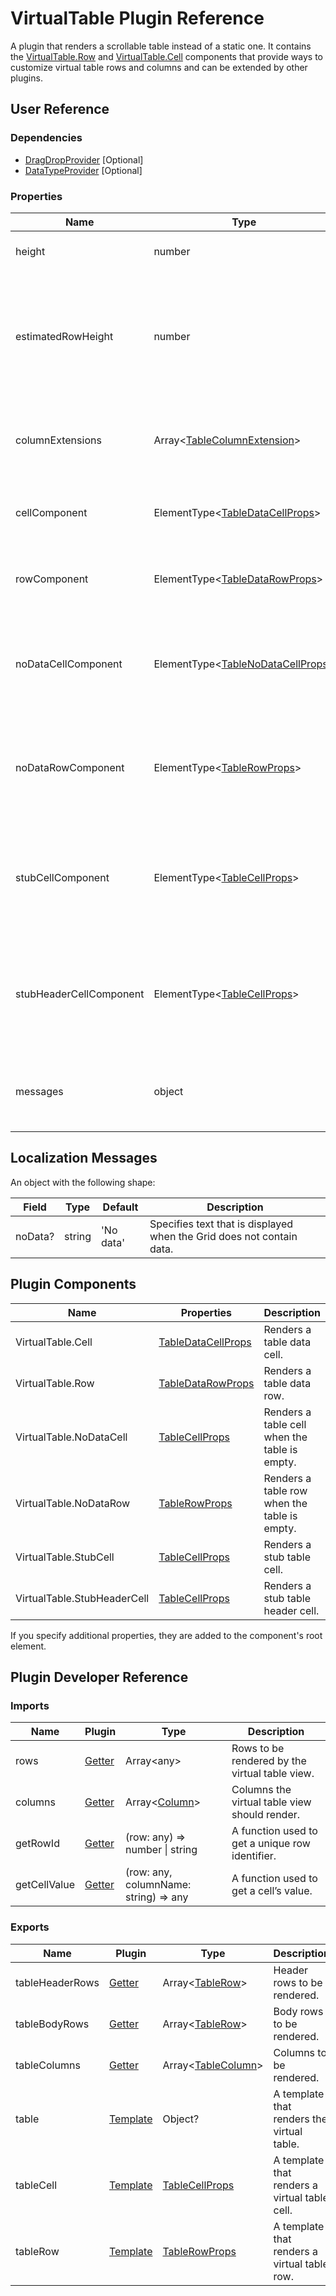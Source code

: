 # VirtualTable Plugin Reference

A plugin that renders a scrollable table instead of a static one. It contains the [VirtualTable.Row](#plugin-components) and [VirtualTable.Cell](#plugin-components) components that provide ways to customize virtual table rows and columns and can be extended by other plugins.

## User Reference

### Dependencies

- [DragDropProvider](drag-drop-provider.md) [Optional]
- [DataTypeProvider](data-type-provider.md) [Optional]

### Properties

Name | Type | Default | Description
-----|------|---------|------------
height | number | 530 | The virtual table's height.
estimatedRowHeight | number | `37` for [Bootstrap3](https://www.npmjs.com/package/@devexpress/dx-react-grid-bootstrap3); `48` for [Material UI](https://www.npmjs.com/package/@devexpress/dx-react-grid-material-ui) | Estimated row height. Specify the average value for a table whose rows have different heights.
columnExtensions | Array&lt;[TableColumnExtension](table.md#tablecolumnextension)&gt; | Additional column properties that the plugin can handle.
cellComponent | ElementType&lt;[TableDataCellProps](table.md#tabledatacellprops)&gt; | | A component that renders a table cell.
rowComponent | ElementType&lt;[TableDataRowProps](table.md#tabledatarowprops)&gt; | | A component that renders a table row.
noDataCellComponent | ElementType&lt;[TableNoDataCellProps](table.md#tablenodatacellprops)&gt; | | A component that renders a table cell when the table is empty.
noDataRowComponent | ElementType&lt;[TableRowProps](table.md#tablerowprops)&gt; | | A component that renders a table row when the table is empty.
stubCellComponent | ElementType&lt;[TableCellProps](table.md#tablecellprops)&gt; | | A component that renders a stub table cell if the cell value is not provided.
stubHeaderCellComponent | ElementType&lt;[TableCellProps](table.md#tablecellprops)&gt; | | A component that renders a stub header cell if the cell value is not provided.
messages | object | | An object that specifies the [localization messages](#localization-messages).

## Localization Messages

An object with the following shape:

Field | Type | Default | Description
------|------|---------|------------
noData? | string | 'No data' | Specifies text that is displayed when the Grid does not contain data.

## Plugin Components

Name | Properties | Description
-----|------------|------------
VirtualTable.Cell | [TableDataCellProps](table.md#tabledatacellprops) | Renders a table data cell.
VirtualTable.Row | [TableDataRowProps](table.md#tabledatarowprops) | Renders a table data row.
VirtualTable.NoDataCell | [TableCellProps](table.md#tablecellprops) | Renders a table cell when the table is empty.
VirtualTable.NoDataRow | [TableRowProps](table.md#tablerowprops) | Renders a table row when the table is empty.
VirtualTable.StubCell | [TableCellProps](table.md#tablecellprops) | Renders a stub table cell.
VirtualTable.StubHeaderCell | [TableCellProps](table.md#tablecellprops) | Renders a stub table header cell.

If you specify additional properties, they are added to the component's root element.

## Plugin Developer Reference

### Imports

Name | Plugin | Type | Description
-----|--------|------|------------
rows | [Getter](/devextreme-reactive/react/core/docs/reference/getter) | Array&lt;any&gt; | Rows to be rendered by the virtual table view.
columns | [Getter](/devextreme-reactive/react/core/docs/reference/getter) | Array&lt;[Column](grid.md#column)&gt; | Columns the virtual table view should render.
getRowId | [Getter](/devextreme-reactive/react/core/docs/reference/getter) | (row: any) => number &#124; string | A function used to get a unique row identifier.
getCellValue | [Getter](/devextreme-reactive/react/core/docs/reference/getter) | (row: any, columnName: string) => any | A function used to get a cell’s value.

### Exports

Name | Plugin | Type | Description
-----|--------|------|------------
tableHeaderRows | [Getter](/devextreme-reactive/react/core/docs/reference/getter) | Array&lt;[TableRow](table.md#tablerow)&gt; | Header rows to be rendered.
tableBodyRows | [Getter](/devextreme-reactive/react/core/docs/reference/getter) | Array&lt;[TableRow](table.md#tablerow)&gt; | Body rows to be rendered.
tableColumns | [Getter](/devextreme-reactive/react/core/docs/reference/getter) | Array&lt;[TableColumn](table.md#tablecolumn)&gt; | Columns to be rendered.
table | [Template](/devextreme-reactive/react/core/docs/reference/template) | Object? | A template that renders the virtual table.
tableCell | [Template](/devextreme-reactive/react/core/docs/reference/template) | [TableCellProps](table.md#tablecellprops) | A template that renders a virtual table cell.
tableRow | [Template](/devextreme-reactive/react/core/docs/reference/template) | [TableRowProps](table.md#tablerowprops) | A template that renders a virtual table row.
